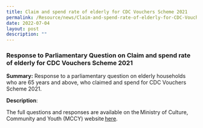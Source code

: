 ```yaml
---
title: Claim and spend rate of elderly for CDC Vouchers Scheme 2021
permalink: /Resource/news/Claim-and-spend-rate-of-elderly-for-CDC-Vouchers-Scheme-2021
date: 2022-07-04
layout: post
description: ""
---
```

### Response to Parliamentary Question on Claim and spend rate of elderly for CDC Vouchers Scheme 2021

**Summary:**
Response to a parliamentary question on elderly households who are 65 years and above, who claimed and spend for CDC Vouchers Scheme 2021. 

**Description**: 

The full questions and responses are available on the Ministry of Culture, Community and Youth (MCCY) website [here](https://www.mccy.gov.sg/about-us/news-and-resources/parliamentary-matters/2022/July/claim-and-spend-rate-of-elderly-for-cdc-vouchers-scheme-2021).

